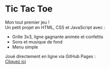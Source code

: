 # Tic Tac Toe

Mon tout premier jeu !  
Un petit projet en HTML, CSS et JavaScript avec :  
- Grille 3x3, ligne gagnante animée et confettis  
- Sons et musique de fond  
- Menu simple 

Joué directement en ligne via GitHub Pages :  
[Cliquez ici](https://tropbgsah.github.io/Tic-tac-toe/)
